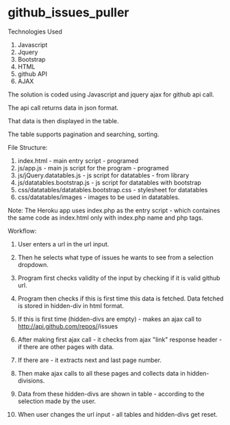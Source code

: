 # github_issues_puller
Technologies Used
  1. Javascript
  2. Jquery
  3. Bootstrap
  4. HTML
  5. github API
  6. AJAX

The solution is coded using Javascript and jquery ajax for github api call.

The api call returns data in json format. 

That data is then displayed in the table.

The table supports pagination and searching, sorting.

File Structure:

1. index.html - main entry script - programed
2. js/app.js - main js script for the program - programed
3. js/jQuery.datatables.js - js script for datatables - from library
4. js/datatables.bootstrap.js - js script for datatables with bootstrap
5. css/datatables/datatables.bootstrap.css - stylesheet for datatables
6. css/datatables/images - images to be used in datatables.

Note: The Heroku app uses index.php as the entry script - which containes the same code as index.html only with index.php name and php tags. 


Workflow:

1. User enters a url in the url input.

2. Then he selects what type of issues he wants to see from a selection dropdown.

3. Program first checks validity of the input by checking if it is valid github url.

4. Program then checks if this is first time this data is fetched. Data fetched is stored in hidden-div in html format.

5. If this is first time (hidden-divs are empty) - makes an ajax call to 
  http://api.github.com/repos/<github repo name>/issues
  
6. After making first ajax call - it checks from ajax "link" response header - if there are other pages with data.

7. If there are - it extracts next and last page number.

8. Then make ajax calls to all these pages and collects data in hidden-divisions. 

9. Data from these hidden-divs are shown in table - according to the selection made by the user.

10. When user changes the url input - all tables and hidden-divs get reset.





